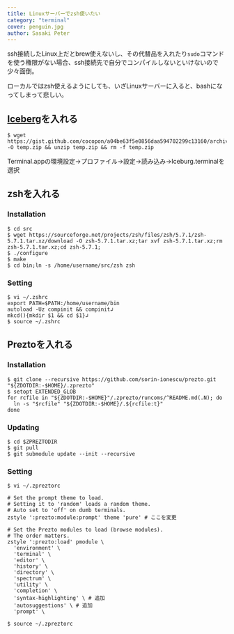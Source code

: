 ```yaml
---
title: Linuxサーバーでzsh使いたい
category: "terminal"
cover: penguin.jpg
author: Sasaki Peter
---
```


ssh接続したLinux上だとbrew使えないし、その代替品を入れたり`sudo`コマンドを使う権限がない場合、ssh接続先で自分でコンパイルしないといけないので少々面倒。

ローカルではzsh使えるようにしても、いざLinuxサーバーに入ると、bashになってしまって悲しい。

## [Iceberg](http://cocopon.github.io/iceberg.vim/)を入れる

```shell
$ wget https://gist.github.com/cocopon/a04be63f5e0856daa594702299c13160/archive/dd2499198fd1f5e1373167769f7da28a7e1a2152.zip -O temp.zip && unzip temp.zip && rm -f temp.zip
```

Terminal.appの環境設定→プロファイル→設定→読み込み→Iceburg.terminalを選択

## zshを入れる

### Installation

```shell
$ cd src
$ wget https://sourceforge.net/projects/zsh/files/zsh/5.7.1/zsh-5.7.1.tar.xz/download -O zsh-5.7.1.tar.xz;tar xvf zsh-5.7.1.tar.xz;rm zsh-5.7.1.tar.xz;cd zsh-5.7.1;
$ ./configure
$ make
$ cd bin;ln -s /home/username/src/zsh zsh
```

### Setting

```shell
$ vi ~/.zshrc
export PATH=$PATH:/home/username/bin
autoload -Uz compinit && compinit↲
mkcd(){mkdir $1 && cd $1}↲
$ source ~/.zshrc
```

## Preztoを入れる

### Installation

```shell
$ git clone --recursive https://github.com/sorin-ionescu/prezto.git "${ZDOTDIR:-$HOME}/.zprezto"
$ setopt EXTENDED_GLOB
for rcfile in "${ZDOTDIR:-$HOME}"/.zprezto/runcoms/^README.md(.N); do
  ln -s "$rcfile" "${ZDOTDIR:-$HOME}/.${rcfile:t}"
done
```

### Updating

```shell
$ cd $ZPREZTODIR
$ git pull
$ git submodule update --init --recursive
```

### Setting

```shell
$ vi ~/.zpreztorc

# Set the prompt theme to load.
# Setting it to 'random' loads a random theme.
# Auto set to 'off' on dumb terminals.
zstyle ':prezto:module:prompt' theme 'pure' # ここを変更

# Set the Prezto modules to load (browse modules).
# The order matters.
zstyle ':prezto:load' pmodule \
  'environment' \
  'terminal' \
  'editor' \
  'history' \
  'directory' \
  'spectrum' \
  'utility' \
  'completion' \
  'syntax-highlighting' \ # 追加
  'autosuggestions' \ # 追加
  'prompt' \

$ source ~/.zpreztorc
```

